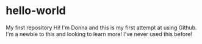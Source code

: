 # hello-world
My first repository
Hi! I'm Donna and this is my first attempt at using Github. I'm a newbie to this and looking to learn more!
I've never used this before!
